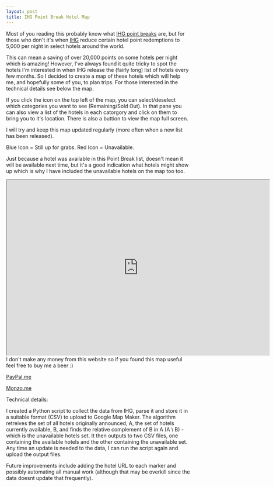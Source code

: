 ```yaml
---
layout: post
title: IHG Point Break Hotel Map
---
```


Most of you reading this probably know what [IHG point breaks](https://www.ihg.com/rewardsclub/content/gb/en/redeem-rewards/pointbreaks) are, but for those who don't it's when [IHG](https://www.ihg.com/) reduce certain hotel point redemptions to 5,000 per night in select hotels around the world.

This can mean a saving of over 20,000 points on some hotels per night which is amazing! However, I've always found it quite tricky to spot the hotels I'm interested in when IHG release the (fairly long) list of hotels every few months. So I decided to create a map of these hotels which will help me, and hopefully some of you, to plan trips. For those interested in the technical details see below the map.

If you click the icon on the top left of the map, you can select/deselect which categories you want to see (Remaining/Sold Out). In that pane you can also view a list of the hotels in each catorgory and click on them to bring you to it's location. There is also a buttion to view the map full screen.

I will try and keep this map updated regularly (more often when a new list has been released).

Blue Icon = Still up for grabs.
Red Icon = Unavailable.

Just because a hotel was available in this Point Break list, doesn't mean it will be available next time, but it's a good indication what hotels might show up which is why I have included the unavailable hotels on the map too too.

<iframe src="https://www.google.com/maps/d/embed?mid=1peKGEbnhcfhgjVR8DvVVC60z-74" width="720" height="480"></iframe>

<br/>
I don't make any money from this website so if you found this map useful feel free to buy me a beer :)

<a href="https://www.paypal.me/CormacQ">PayPal.me</a>

<a href="https://monzo.me/cormacquinn">Monzo.me</a>


Technical details:

I created a Python script to collect the data from IHG, parse it and store it in a suitable format (CSV) to upload to Google Map Maker. The algorithm retreives the set of all hotels originally announced, A, the set of hotels currently available, B, and finds the relative complement of B in A (A \ B) - which is the unavailable hotels set. It then outputs to two CSV files, one containing the available hotels and the other containing the unavailable set. Any time an update is needed to the data, I can run the script again and upload the output files.

Future improvements include adding the hotel URL to each marker and possibly automating all manual work (although that may be overkill since the data doesnt update that frequently).